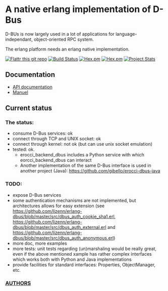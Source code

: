 A native erlang implementation of D-Bus
==============================================

D-BUs is now largely used in a lot of applications for
language-independant, object-oriented RPC system.

The erlang platform needs an erlang native implementation.

[![Flattr this git repo](http://api.flattr.com/button/flattr-badge-large.png)](https://flattr.com/submit/auto?user_id=jeanparpaillon&url=https://github.com/lizenn/erlang-dbus.git&title=erlang-dbus&language=erlang&tags=github&category=software)
[![Build Status](https://travis-ci.org/lizenn/erlang-dbus.svg?branch=master)](https://travis-ci.org/lizenn/erlang-dbus)
[![Hex.pm](https://img.shields.io/hexpm/v/dbus.svg)](https://hex.pm/packages/dbus)
[![Hex.pm](https://img.shields.io/hexpm/dt/dbus.svg)](https://hex.pm/packages/dbus)
[![Project Stats](https://www.openhub.net/p/erlang-dbus2/widgets/project_thin_badge.gif)](https://www.openhub.net/p/erlang-dbus2)

## Documentation

* [API documentation](doc/README.md)
* [Manuel](https://github.com/lizenn/wiki)

## Current status

### The status:

* consume D-Bus services: ok
* connect through TCP and UNIX socket: ok
* connect through kernel: not ok (but can use unix socket emulation)
* tested: ok. 
  * erocci_backend_dbus includes a Python service with which eorcci_backend_dbus can interact
  * Another implementation of the same D-Bus interface is used in another project (Java): https://github.com/gibello/erocci-dbus-java

### TODO:

* expose D-Bus services
* some authentication mechanisms are not implemented, but architectures allows for easy extension (see https://github.com/lizenn/erlang-dbus/blob/master/src/dbus_auth_cookie_sha1.erl, https://github.com/lizenn/erlang-dbus/blob/master/src/dbus_auth_external.erl and https://github.com/lizenn/erlang-dbus/blob/master/src/dbus_auth_anonymous.erl)
* more doc, more examples
* more tests: unit tests regarding (un)marshaling would be really great, even if the above mentioned xample has rather complex interfaces which works both with Python and Java implementations
* provide facilities for standard interfaces: Properties, ObjectManager, etc.

### [AUTHORS](AUTHORS.md)
